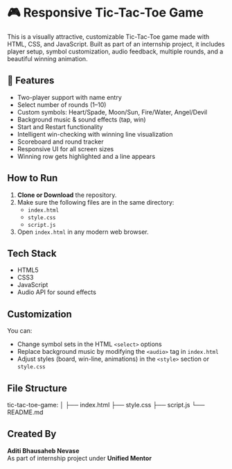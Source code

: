 # 🎮 Responsive Tic-Tac-Toe Game

This is a visually attractive, customizable Tic-Tac-Toe game made with HTML, CSS, and JavaScript. Built as part of an internship project, it includes player setup, symbol customization, audio feedback, multiple rounds, and a beautiful winning animation.


## 🧩 Features

-  Two-player support with name entry
-  Select number of rounds (1–10)
-  Custom symbols: Heart/Spade, Moon/Sun, Fire/Water, Angel/Devil
-  Background music & sound effects (tap, win)
-  Start and Restart functionality
-  Intelligent win-checking with winning line visualization
-  Scoreboard and round tracker
-  Responsive UI for all screen sizes
- Winning row gets highlighted and a line appears


## How to Run

1. **Clone or Download** the repository.
2. Make sure the following files are in the same directory:
   - `index.html`
   - `style.css`
   - `script.js` 
3. Open `index.html` in any modern web browser.


##  Tech Stack

- HTML5
- CSS3
- JavaScript
- Audio API for sound effects


##  Customization

You can:
- Change symbol sets in the HTML `<select>` options
- Replace background music by modifying the `<audio>` tag in `index.html`
- Adjust styles (board, win-line, animations) in the `<style>` section or `style.css`


## File Structure
tic-tac-toe-game:
│
├── index.html 
├── style.css 
├── script.js 
└── README.md 


## Created By

**Aditi Bhausaheb Nevase**  
As part of internship project under **Unified Mentor**

